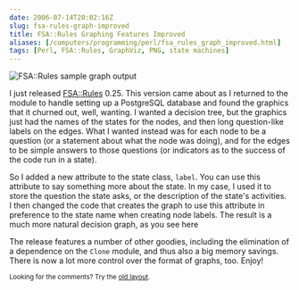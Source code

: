 ```yaml
--- 
date: 2006-07-14T20:02:16Z
slug: fsa-rules-graph-improved
title: FSA::Rules Graphing Features Improved
aliases: [/computers/programming/perl/fsa_rules_graph_improved.html]
tags: [Perl, FSA::Rules, GraphViz, PNG, state machines]
---
```


<img src="/2006/07/fsa-rules-graph-improved/fsa_rules_sample.png" alt="FSA::Rules sample graph output" />

<p>I just released <a href="http://search.cpan.org/dist/FSA-Rules/" title="FSA::Rules on CPAN">FSA::Rules</a> 0.25. This version came about as I
returned to the module to handle setting up a PostgreSQL database and found
the graphics that it churned out, well, wanting. I wanted a decision tree, but
the graphics just had the names of the states for the nodes, and then long
question-like labels on the edges. What I wanted instead was for each node to
be a question (or a statement about what the node was doing), and for the
edges to be simple answers to those questions (or indicators as to the success
of the code run in a state).</p>

<p>So I added a new attribute to the state class, <code>label</code>. You can
use this attribute to say something more about the state. In my case, I used
it to store the question the state asks, or the description of the state's
activities. I then changed the code that creates the graph to use this
attribute in preference to the state name when creating node labels. The
result is a much more natural decision graph, as you see here</p>

<p>The release features a number of other goodies, including the elimination
of a dependence on the <code>Clone</code> module, and thus also a big memory
savings. There is now a lot more control over the format of graphs, too.
Enjoy!</p>

<p class="past"><small>Looking for the comments? Try the <a rel="nofollow" href="//past.justatheory.com/computers/programming/perl/fsa_rules_graph_improved.html">old layout</a>.</small></p>


